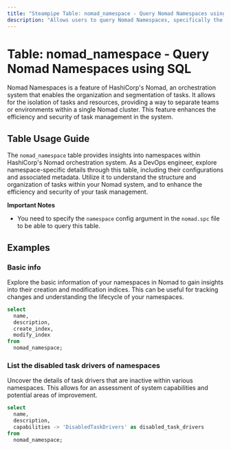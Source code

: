 ```yaml
---
title: "Steampipe Table: nomad_namespace - Query Nomad Namespaces using SQL"
description: "Allows users to query Nomad Namespaces, specifically the details and configurations of each namespace, providing insights into the structure and organization of tasks within the Nomad orchestration system."
---
```


# Table: nomad_namespace - Query Nomad Namespaces using SQL

Nomad Namespaces is a feature of HashiCorp's Nomad, an orchestration system that enables the organization and segmentation of tasks. It allows for the isolation of tasks and resources, providing a way to separate teams or environments within a single Nomad cluster. This feature enhances the efficiency and security of task management in the system.

## Table Usage Guide

The `nomad_namespace` table provides insights into namespaces within HashiCorp's Nomad orchestration system. As a DevOps engineer, explore namespace-specific details through this table, including their configurations and associated metadata. Utilize it to understand the structure and organization of tasks within your Nomad system, and to enhance the efficiency and security of your task management.

**Important Notes**
- You need to specify the `namespace` config argument in the `nomad.spc` file to be able to query this table.

## Examples

### Basic info
Explore the basic information of your namespaces in Nomad to gain insights into their creation and modification indices. This can be useful for tracking changes and understanding the lifecycle of your namespaces.

```sql
select
  name,
  description,
  create_index,
  modify_index
from
  nomad_namespace;
```

### List the disabled task drivers of namespaces
Uncover the details of task drivers that are inactive within various namespaces. This allows for an assessment of system capabilities and potential areas of improvement.

```sql
select
  name,
  description,
  capabilities -> 'DisabledTaskDrivers' as disabled_task_drivers
from
  nomad_namespace;
```